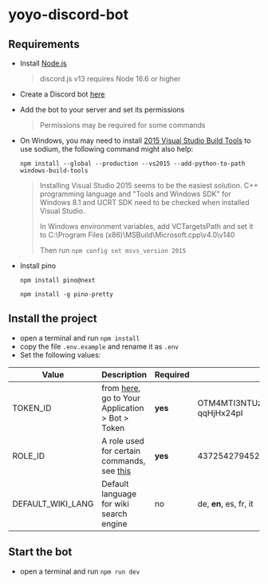 # yoyo-discord-bot

## Requirements

* Install [Node.js](https://nodejs.org/en/) 

  > discord.js v13 requires Node 16.6 or higher
* Create a Discord bot [here](https://discord.com/developers/applications)
* Add the bot to your server and set its permissions

  > Permissions may be required for some commands
* On Windows, you may need to install [2015 Visual Studio Build Tools](https://www.microsoft.com/en-us/download/details.aspx?id=48159) to use sodium, the following command might also help:

  `npm install --global --production --vs2015 --add-python-to-path windows-build-tools`

  > Installing Visual Studio 2015 seems to be the easiest solution. C++ programming language and "Tools and Windows SDK" for Windows 8.1 and UCRT SDK need to be checked when installed Visual Studio.
  >
  > In Windows environment variables, add VCTargetsPath and set it to C:\Program Files (x86)\MSBuild\Microsoft.cpp\v4.0\v140
  >
  > Then run `npm config set msvs_version 2015`
* Install pino

  `npm install pino@next`
  
  `npm install -g pino-pretty`


## Install the project

* open a terminal and run `npm install`
* copy the file `.env.example` and rename it as `.env`
* Set the following values:

| Value | Description | Required | Example |
|----|----|----|----|
| TOKEN_ID | from [here](https://discord.com/developers/applications), go to Your Application > Bot > Token | __yes__ | OTM4MTI3NTUzNzc0OTExNTI4.YflxXg.5Z7UuQgWWiFQvYei-qqHjHx24pI|
| ROLE_ID | A role used for certain commands, see [this](https://discordhelp.net/role-id) | __yes__ | 437254279452164096 |
| DEFAULT_WIKI_LANG | Default language for wiki search engine | no | de, **en**, es, fr, it |

## Start the bot

* open a terminal and run `npm run dev`
